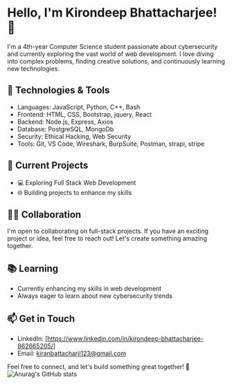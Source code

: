 # Hello, I'm Kirondeep Bhattacharjee! 👋

I'm a 4th-year Computer Science student passionate about cybersecurity and currently exploring the vast world of web development. I love diving into complex problems, finding creative solutions, and continuously learning new technologies.

## 🔧 Technologies & Tools

- Languages: JavaScript, Python, C++, Bash
- Frontend: HTML, CSS, Bootstrap, jquery, React
- Backend: Node.js, Express, Axios
- Database: PostgreSQL, MongoDb
- Security: Ethical Hacking, Web Security
- Tools: Git, VS Code, Wireshark, BurpSuite, Postman, strapi, stripe

## 🚀 Current Projects

- 💻 Exploring Full Stack Web Development
- 🌐 Building projects to enhance my skills

## 👯‍♂️ Collaboration

I'm open to collaborating on full-stack projects. If you have an exciting project or idea, feel free to reach out! Let's create something amazing together.

## 📚 Learning

- Currently enhancing my skills in web development
- Always eager to learn about new cybersecurity trends

## 📫 Get in Touch

- LinkedIn: [https://www.linkedin.com/in/kirondeep-bhattacharjee-862665205/]
- Email: kiranbattacharji123@gmail.com

Feel free to connect, and let's build something great together! 🚀 <br/>
![Anurag's GitHub stats](https://github-readme-stats.vercel.app/api?username=kirondeep-bhattacharjee&show_icons=true&theme=radical)


<!--
**Kirondeep-Bhattacharjee/Kirondeep-Bhattacharjee** is a ✨ _special_ ✨ repository because its `README.md` (this file) appears on your GitHub profile.

Here are some ideas to get you started:

- 🔭 I’m currently working on ...
- 🌱 I’m currently learning ...
- 👯 I’m looking to collaborate on ...
- 🤔 I’m looking for help with ...
- 💬 Ask me about ...
- 📫 How to reach me: ...
- 😄 Pronouns: ...
- ⚡ Fun fact: ...
-->
